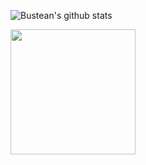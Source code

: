 ![Bustean's github stats](https://github-readme-stats.vercel.app/api?username=BusteanHAN&count_private=true&show_icons=true&include_all_commits=true&theme=radical&bg_color=0d1117)
<!-- <br> -->
<!-- <img src="https://cdn.discordapp.com/attachments/806300597338767450/833107403859820555/02rikkaspinleft.gif" width="200" /> -->
<img src="https://cdn.discordapp.com/attachments/806300597338767450/833106065980915742/02rikkaspin.gif" width="200"/>
<!-- ![](https://cdn.discordapp.com/attachments/806300597338767450/833100799361286174/02rikkaspin.gif =200x200) -->
<!--
Here are some ideas to get you started:

- 🔭 I’m currently working on ...
- 🌱 I’m currently learning ...
- 👯 I’m looking to collaborate on ...
- 🤔 I’m looking for help with ...
- 💬 Ask me about ...
- 📫 How to reach me: ...
- 😄 Pronouns: ...
- ⚡ Fun fact: ...
-->
